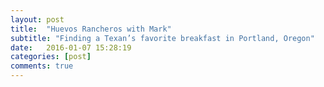 ```yaml
---
layout: post
title:  "Huevos Rancheros with Mark"
subtitle: "Finding a Texan’s favorite breakfast in Portland, Oregon"
date:   2016-01-07 15:28:19
categories: [post]
comments: true
---
```

